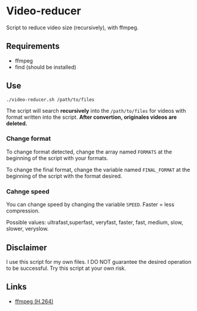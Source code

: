 # Video-reducer
Script to reduce video size (recursively), with ffmpeg.

## Requirements

* ffmpeg
* find (should be installed)

## Use

    ./video-reducer.sh /path/to/files

The script will search **recursively** into the `/path/to/files` for videos with format written into the script.
**After convertion, originales videos are deleted.**

### Change format

To change format detected, change the array named `FORMATS` at the beginning of the script with your formats.

To change the final format, change the variable named `FINAL_FORMAT` at the beginning of the script with the format desired.

### Cahnge speed

You can change speed by changing the variable `SPEED`. Faster = less compression.

Possible values: ultrafast,superfast, veryfast, faster, fast, medium, slow, slower, veryslow.

## Disclaimer

I use this script for my own files. I DO NOT guarantee the desired operation to be successful. Try this script at your own risk.

## Links

* [ffmpeg (H.264)](https://trac.ffmpeg.org/wiki/Encode/H.264)
